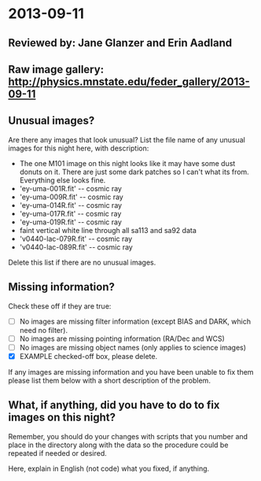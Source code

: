 # 2013-09-11

## Reviewed by:   Jane Glanzer and Erin Aadland

## Raw image gallery: http://physics.mnstate.edu/feder_gallery/2013-09-11

## Unusual images?

Are there any images that look unusual? List the file name of any unusual images for this night here, with description:

+ The one M101 image on this night looks like it may have some dust donuts on it. There are just some dark patches so I can't what its from. Everything else looks fine.
+ 'ey-uma-001R.fit' -- cosmic ray
+ 'ey-uma-009R.fit' -- cosmic ray
+ 'ey-uma-014R.fit' -- cosmic ray
+ 'ey-uma-017R.fit' -- cosmic ray
+ 'ey-uma-019R.fit' -- cosmic ray
+ faint vertical white line through all sa113 and sa92 data
+ 'v0440-lac-079R.fit' -- cosmic ray
+ 'v0440-lac-089R.fit' -- cosmic ray

Delete this list if there are no unusual images.

## Missing information?

Check these off if they are true:

- [ ] No images are missing filter information (except BIAS and DARK, which need no filter).
- [ ] No images are missing pointing information (RA/Dec and WCS)
- [ ] No images are missing object names (only applies to science images)
- [x] EXAMPLE checked-off box, please delete.

If any images are missing information and you have been unable to fix them please list
them below with a short description of the problem.


## What, if anything, did you have to do to fix images on this night?

Remember, you should do your changes with scripts that you number and place in the
directory along with the data so the procedure could be repeated if needed or
desired.

Here, explain in English (not code) what you fixed, if anything.
